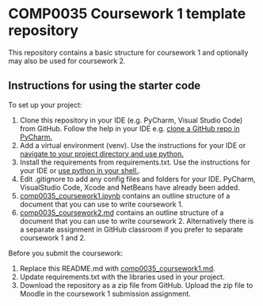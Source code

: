# COMP0035 Coursework 1 template repository

This repository contains a basic structure for coursework 1 and optionally may also be used for coursework 2.

## Instructions for using the starter code

To set up your project:

1. Clone this repository in your IDE (e.g. PyCharm, Visual Studio Code) from GitHub. Follow the help in your IDE
   e.g. [clone a GitHub repo in PyCharm.](https://www.jetbrains.com/help/pycharm/manage-projects-hosted-on-github.html#clone-from-GitHub)
2. Add a virtual environment (venv). Use the instructions for your IDE
   or [navigate to your project directory and use python.](https://packaging.python.org/guides/installing-using-pip-and-virtual-environments/)
3. Install the requirements from requirements.txt. Use the instructions for your IDE
   or [use python in your shell.](https://pip.pypa.io/en/latest/user_guide/#requirements-files).
4. Edit .gitignore to add any config files and folders for your IDE. PyCharm, VisualStudio Code, Xcode and NetBeans have
   already been added.
5. [comp0035_coursework1.ipynb](comp0035_cw1.ipynb) 
   contains an outline structure of a document that you can use to write coursework 1.
6. [comp0035_coursework2.md](comp0035_coursework2.md) contains an outline structure of a document that you can use to write coursework 2. Alternatively there is a separate assignment in GitHub classroom if you prefer to separate coursework 1 and 2.

Before you submit the coursework:

1. Replace this README.md with [comp0035_coursework1.md](comp0035_coursework1.md).
2. Update requirements.txt with the libraries used in your project.
3. Download the repository as a zip file from GitHub. Upload the zip file to Moodle in the coursework 1 submission assignment.
